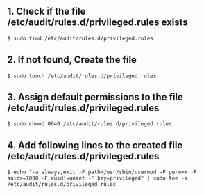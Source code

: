 ## 1. Check if the file /etc/audit/rules.d/privileged.rules exists
    $ sudo find /etc/audit/rules.d/privileged.rules
    
## 2. If not found, Create the file
    $ sudo touch /etc/audit/rules.d/privileged.rules

## 3. Assign default permissions to the file /etc/audit/rules.d/privileged.rules
    $ sudo chmod 0640 /etc/audit/rules.d/privileged.rules

## 4. Add following lines to the created file /etc/audit/rules.d/privileged.rules
    $ echo "-a always,exit -F path=/usr/sbin/usermod -F perm=x -F auid>=1000 -F auid!=unset -F key=privileged" | sudo tee -a /etc/audit/rules.d/privileged.rules

    

